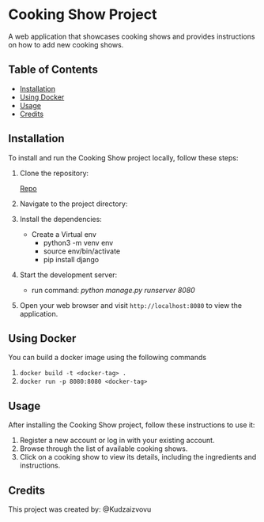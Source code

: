 # Cooking Show Project

A web application that showcases cooking shows and provides instructions on how to add new cooking shows.

## Table of Contents
- [Installation](#installation)
- [Using Docker](#using-docker)
- [Usage](#usage)
- [Credits](#credits)

## Installation
To install and run the Cooking Show project locally, follow these steps:

1. Clone the repository:

   [Repo](https://github.com/kudzaizvov/cooking-show-project.git)

2.  Navigate to the project directory:
3. Install the dependencies:
   * Create a Virtual env
      * python3 -m venv env   
      * source env/bin/activate
      * pip install django
    
4. Start the development server:
   * run command: *python manage.py runserver 8080*
  
5. Open your web browser and visit `http://localhost:8080` to view the application.

## Using Docker
You can build a docker image using the following commands

1. `docker build -t <docker-tag> .`
2. `docker run -p 8080:8080 <docker-tag>`

## Usage
After installing the Cooking Show project, follow these instructions to use it:

1. Register a new account or log in with your existing account.
2. Browse through the list of available cooking shows.
3. Click on a cooking show to view its details, including the ingredients and instructions.


## Credits
This project was created by: @Kudzaizvovu

